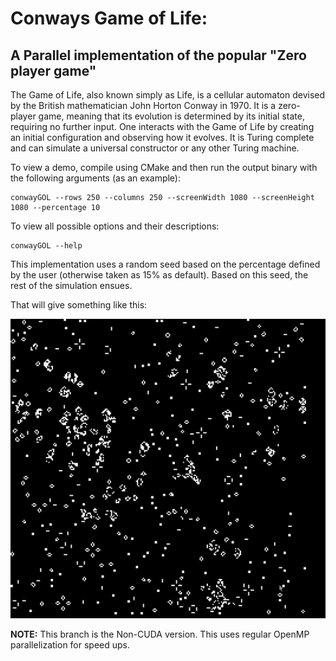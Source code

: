 # Conways Game of Life:

## A Parallel implementation of the popular "Zero player game"

The Game of Life, also known simply as Life, is a cellular automaton devised by the British mathematician John Horton Conway in 1970. It is a zero-player game, meaning that its evolution is determined by its initial state, requiring no further input. One interacts with the Game of Life by creating an initial configuration and observing how it evolves. It is Turing complete and can simulate a universal constructor or any other Turing machine.



To view a demo, compile using CMake and then run the output binary with the following arguments (as an example):

 ```shell
 conwayGOL --rows 250 --columns 250 --screenWidth 1080 --screenHeight 1080 --percentage 10
 ```
 
 To view all possible options and their descriptions:
 ```
 conwayGOL --help
 ```
 
 This implementation uses a random seed based on the percentage defined by the user (otherwise taken as 15% as default). Based on this seed, the rest of the simulation ensues.
 

That will give something like this:

![Demo (if image doesn't load, view in resources/example.gif)](resources/example.gif)


**NOTE:** This branch is the Non-CUDA version. This uses regular OpenMP parallelization for speed ups.

